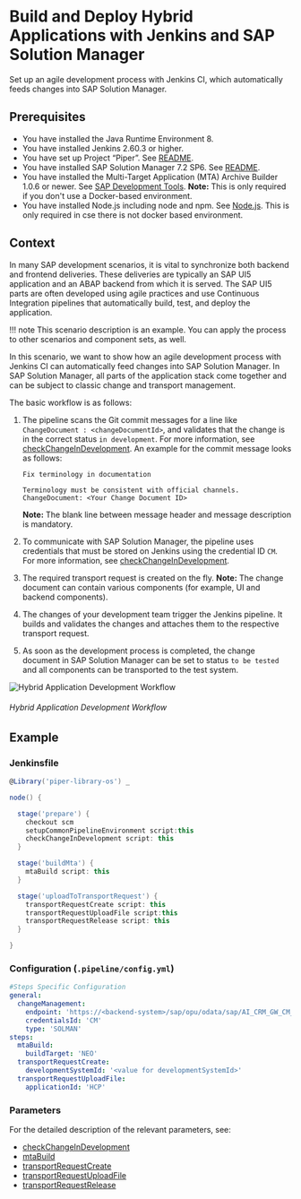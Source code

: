 # Build and Deploy Hybrid Applications with Jenkins and SAP Solution Manager

Set up an agile development process with Jenkins CI, which automatically feeds changes into SAP Solution Manager.

## Prerequisites

* You have installed the Java Runtime Environment 8.
* You have installed Jenkins 2.60.3 or higher.
* You have set up Project “Piper”. See [README](https://github.com/SAP/jenkins-library/blob/master/README.md).
* You have installed SAP Solution Manager 7.2 SP6. See [README](https://github.com/SAP/devops-cm-client/blob/master/README.md).
* You have installed the Multi-Target Application (MTA) Archive Builder 1.0.6 or newer. See [SAP Development Tools](https://tools.hana.ondemand.com/#cloud). **Note:** This is only required if you don't use a Docker-based environment.
* You have installed Node.js including node and npm. See [Node.js](https://nodejs.org/en/download/). This is only required in cse there is not docker based environment.

## Context

In many SAP development scenarios, it is vital to synchronize both backend and frontend deliveries. These deliveries are typically an SAP UI5 application and an ABAP backend from which it is served. The SAP UI5 parts are often developed using agile practices and use Continuous Integration pipelines that automatically build, test, and deploy the application.

!!! note
    This scenario description is an example. You can apply the process to other scenarios and component sets, as well.

In this scenario, we want to show how an agile development process with Jenkins CI can automatically feed changes into SAP Solution Manager. In SAP Solution Manager, all parts of the application stack come together and can be subject to classic change and transport management.

The basic workflow is as follows:

1. The pipeline scans the Git commit messages for a line like `ChangeDocument : <changeDocumentId>`, and validates that the change is in the correct status `in development`. For more information, see [checkChangeInDevelopment](../../steps/checkChangeInDevelopment/). An example for the commit message looks as follows:

    ```
    Fix terminology in documentation

    Terminology must be consistent with official channels.
    ChangeDocument: <Your Change Document ID>
    ```

    **Note:** The blank line between message header and message description is mandatory.

1. To communicate with SAP Solution Manager, the pipeline uses credentials that must be stored on Jenkins using the credential ID `CM`. For more information, see [checkChangeInDevelopment](../../steps/checkChangeInDevelopment/).
1. The required transport request is created on the fly. **Note:** The change document can contain various components (for example, UI and backend components).
1. The changes of your development team trigger the Jenkins pipeline. It builds and validates the changes and attaches them to the respective transport request.
1. As soon as the development process is completed, the change document in SAP Solution Manager can be set to status `to be tested` and all components can be transported to the test system.

![Hybrid Application Development Workflow](../images/Scenario_SolMan.png "Hybrid Application Development Workflow")
###### Hybrid Application Development Workflow

## Example

### Jenkinsfile

```groovy
@Library('piper-library-os') _

node() {

  stage('prepare') {
    checkout scm
    setupCommonPipelineEnvironment script:this
    checkChangeInDevelopment script: this
  }

  stage('buildMta') {
    mtaBuild script: this
  }

  stage('uploadToTransportRequest') {
    transportRequestCreate script: this
    transportRequestUploadFile script:this
    transportRequestRelease script: this
  }

}
```

### Configuration (`.pipeline/config.yml`)

```yaml
#Steps Specific Configuration
general:
  changeManagement:
    endpoint: 'https://<backend-system>/sap/opu/odata/sap/AI_CRM_GW_CM_CI_SRV'
    credentialsId: 'CM'
    type: 'SOLMAN'
steps:
  mtaBuild:
    buildTarget: 'NEO'
  transportRequestCreate:
    developmentSystemId: '<value for developmentSystemId>'
  transportRequestUploadFile:
    applicationId: 'HCP'
```

### Parameters

For the detailed description of the relevant parameters, see:

* [checkChangeInDevelopment](../../steps/checkChangeInDevelopment/)
* [mtaBuild](../../steps/mtaBuild/)
* [transportRequestCreate](../../steps/transportRequestCreate/)
* [transportRequestUploadFile](../../steps/transportRequestUploadFile/)
* [transportRequestRelease](../../steps/transportRequestRelease/)
